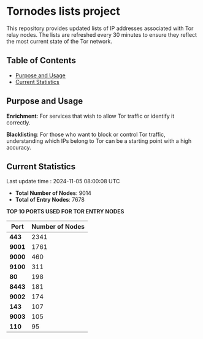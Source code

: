 # Tornodes lists project

This repository provides updated lists of IP addresses associated with Tor relay nodes. The lists are refreshed every 30 minutes to ensure they reflect the most current state of the Tor network.

## Table of Contents

- [Purpose and Usage](#purpose-and-usage)
- [Current Statistics](#current-statistics)


## Purpose and Usage

**Enrichment**: For services that wish to allow Tor traffic or identify it correctly.

**Blacklisting**: For those who want to block or control Tor traffic, understanding which IPs belong to Tor can be a starting point with a high accuracy.

## Current Statistics

Last update time : 2024-11-05 08:00:08 UTC

- **Total Number of Nodes**: 9014
- **Total of Entry Nodes**: 7678

**TOP 10 PORTS USED FOR TOR ENTRY NODES**

| **Port** | **Number of Nodes** |
|------|-----------------|
| **443**   | 2341  |
| **9001**   | 1761  |
| **9000**   | 460  |
| **9100**   | 311  |
| **80**   | 198  |
| **8443**   | 181  |
| **9002**   | 174  |
| **143**   | 107  |
| **9003**   | 105  |
| **110**   | 95  |

